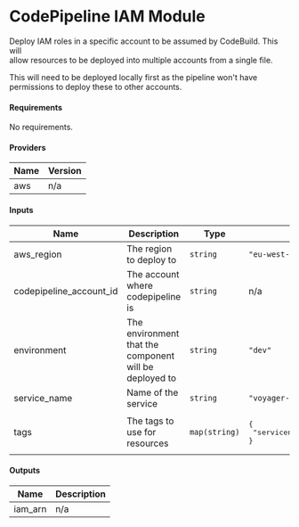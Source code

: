 # CodePipeline IAM Module

Deploy IAM roles in a specific account to be assumed by CodeBuild. This will  
allow resources to be deployed into multiple accounts from a single file.

This will need to be deployed locally first as the pipeline won't have  
permissions to deploy these to other accounts.

#### Requirements

No requirements.

#### Providers

| Name | Version |
|------|---------|
| aws | n/a |

#### Inputs

| Name | Description | Type | Default |
|------|-------------|------|---------|
| aws\_region | The region to deploy to | `string` | `"eu-west-1"` |
| codepipeline\_account\_id | The account where codepipeline is | `string` | n/a |
| environment | The environment that the component will be deployed to | `string` | `"dev"` |
| service\_name | Name of the service | `string` | `"voyager-poc"` |
| tags | The tags to use for resources | `map(string)` | <pre>{<br>  "servicename": "voyager-poc"<br>}</pre> |

#### Outputs

| Name | Description |
|------|-------------|
| iam\_arn | n/a |

